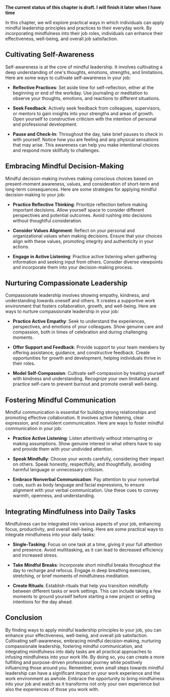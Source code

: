 **The current status of this chapter is draft. I will finish it later when I have time**

In this chapter, we will explore practical ways in which individuals can apply mindful leadership principles and practices to their everyday work. By incorporating mindfulness into their job roles, individuals can enhance their effectiveness, well-being, and overall job satisfaction.

Cultivating Self-Awareness
--------------------------

Self-awareness is at the core of mindful leadership. It involves cultivating a deep understanding of one's thoughts, emotions, strengths, and limitations. Here are some ways to cultivate self-awareness in your job:

* **Reflective Practices**: Set aside time for self-reflection, either at the beginning or end of the workday. Use journaling or meditation to observe your thoughts, emotions, and reactions to different situations.

* **Seek Feedback**: Actively seek feedback from colleagues, supervisors, or mentors to gain insights into your strengths and areas of growth. Open yourself to constructive criticism with the intention of personal and professional development.

* **Pause and Check-In**: Throughout the day, take brief pauses to check in with yourself. Notice how you are feeling and any physical sensations that may arise. This awareness can help you make intentional choices and respond more skillfully to challenges.

Embracing Mindful Decision-Making
---------------------------------

Mindful decision-making involves making conscious choices based on present-moment awareness, values, and consideration of short-term and long-term consequences. Here are some strategies for applying mindful decision-making to your job:

* **Practice Reflective Thinking**: Prioritize reflection before making important decisions. Allow yourself space to consider different perspectives and potential outcomes. Avoid rushing into decisions without thoughtful consideration.

* **Consider Values Alignment**: Reflect on your personal and organizational values when making decisions. Ensure that your choices align with these values, promoting integrity and authenticity in your actions.

* **Engage in Active Listening**: Practice active listening when gathering information and seeking input from others. Consider diverse viewpoints and incorporate them into your decision-making process.

Nurturing Compassionate Leadership
----------------------------------

Compassionate leadership involves showing empathy, kindness, and understanding towards oneself and others. It creates a supportive work environment that fosters collaboration, growth, and well-being. Here are ways to nurture compassionate leadership in your job:

* **Practice Active Empathy**: Seek to understand the experiences, perspectives, and emotions of your colleagues. Show genuine care and compassion, both in times of celebration and during challenging moments.

* **Offer Support and Feedback**: Provide support to your team members by offering assistance, guidance, and constructive feedback. Create opportunities for growth and development, helping individuals thrive in their roles.

* **Model Self-Compassion**: Cultivate self-compassion by treating yourself with kindness and understanding. Recognize your own limitations and practice self-care to prevent burnout and promote overall well-being.

Fostering Mindful Communication
-------------------------------

Mindful communication is essential for building strong relationships and promoting effective collaboration. It involves active listening, clear expression, and nonviolent communication. Here are ways to foster mindful communication in your job:

* **Practice Active Listening**: Listen attentively without interrupting or making assumptions. Show genuine interest in what others have to say and provide them with your undivided attention.

* **Speak Mindfully**: Choose your words carefully, considering their impact on others. Speak honestly, respectfully, and thoughtfully, avoiding harmful language or unnecessary criticism.

* **Embrace Nonverbal Communication**: Pay attention to your nonverbal cues, such as body language and facial expressions, to ensure alignment with your verbal communication. Use these cues to convey warmth, openness, and understanding.

Integrating Mindfulness into Daily Tasks
----------------------------------------

Mindfulness can be integrated into various aspects of your job, enhancing focus, productivity, and overall well-being. Here are some practical ways to integrate mindfulness into your daily tasks:

* **Single-Tasking**: Focus on one task at a time, giving it your full attention and presence. Avoid multitasking, as it can lead to decreased efficiency and increased stress.

* **Take Mindful Breaks**: Incorporate short mindful breaks throughout the day to recharge and refocus. Engage in deep breathing exercises, stretching, or brief moments of mindfulness meditation.

* **Create Rituals**: Establish rituals that help you transition mindfully between different tasks or work settings. This can include taking a few moments to ground yourself before starting a new project or setting intentions for the day ahead.

Conclusion
----------

By finding ways to apply mindful leadership principles to your job, you can enhance your effectiveness, well-being, and overall job satisfaction. Cultivating self-awareness, embracing mindful decision-making, nurturing compassionate leadership, fostering mindful communication, and integrating mindfulness into daily tasks are all practical approaches to infusing mindfulness into your work life. By doing so, you can create a more fulfilling and purpose-driven professional journey while positively influencing those around you. Remember, even small steps towards mindful leadership can have a significant impact on your work experience and the work environment as awhole. Embrace the opportunity to bring mindfulness into your job and watch as it transforms not only your own experience but also the experiences of those you work with.
